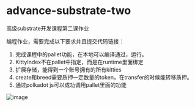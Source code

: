 # advance-substrate-two
高级substrate开发课程第二课作业

编程作业，需要完成以下要求并且提交代码链接：
1. 完成课程中的pallet功能，在本地可以编译通过，运行。
2. KittyIndex不在pallet中指定，而是在runtime里面绑定
3. 扩展存储，能得到一个账号拥有的所有kitties
4. create和breed需要质押一定数量的token，在transfer的时候能转移质押。
5. 通过polkadot js可以成功调用pallet里面的功能

![image]([https://github.com/allonshore/rust_sum_demo/blob/master/sum.png](https://github.com/allonshore/advance-substrate-two/blob/main/%E7%AC%AC%E4%BA%8C%E8%AF%BE%E8%BF%90%E8%A1%8C%E6%88%AA%E5%9B%BE.jpg))
